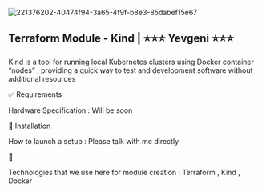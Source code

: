 
![221376202-40474f94-3a65-4f9f-b8e3-85dabef15e67](https://github.com/user-attachments/assets/24bcbfd4-a2bb-4951-a75c-8887f5c2f37c)
 

## Terraform Module - Kind | ⭐⭐⭐ Yevgeni ⭐⭐⭐
Kind is a tool for running local Kubernetes clusters using Docker container “nodes” , providing a quick way to test and development software without additional resources


✅ Requirements

Hardware Specification : Will be soon 

🎯 Installation

How to launch a setup : Please talk with me directly 

🚀 

Technologies that we use here for module creation : Terraform , Kind , Docker 
## 
```
```
